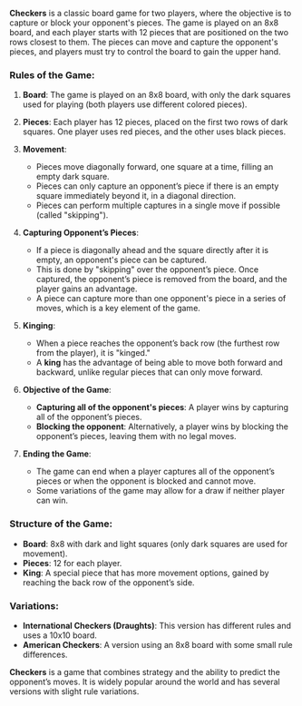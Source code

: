 **Checkers** is a classic board game for two players, where the objective is to capture or block your opponent's pieces. The game is played on an 8x8 board, and each player starts with 12 pieces that are positioned on the two rows closest to them. The pieces can move and capture the opponent's pieces, and players must try to control the board to gain the upper hand.

### Rules of the Game:

1. **Board**: The game is played on an 8x8 board, with only the dark squares used for playing (both players use different colored pieces).
   
2. **Pieces**: Each player has 12 pieces, placed on the first two rows of dark squares. One player uses red pieces, and the other uses black pieces.

3. **Movement**:
   - Pieces move diagonally forward, one square at a time, filling an empty dark square.
   - Pieces can only capture an opponent’s piece if there is an empty square immediately beyond it, in a diagonal direction.
   - Pieces can perform multiple captures in a single move if possible (called "skipping").

4. **Capturing Opponent’s Pieces**:
   - If a piece is diagonally ahead and the square directly after it is empty, an opponent's piece can be captured.
   - This is done by "skipping" over the opponent’s piece. Once captured, the opponent’s piece is removed from the board, and the player gains an advantage.
   - A piece can capture more than one opponent's piece in a series of moves, which is a key element of the game.

5. **Kinging**:
   - When a piece reaches the opponent’s back row (the furthest row from the player), it is "kinged."
   - A **king** has the advantage of being able to move both forward and backward, unlike regular pieces that can only move forward.

6. **Objective of the Game**:
   - **Capturing all of the opponent's pieces**: A player wins by capturing all of the opponent’s pieces.
   - **Blocking the opponent**: Alternatively, a player wins by blocking the opponent’s pieces, leaving them with no legal moves.

7. **Ending the Game**:
   - The game can end when a player captures all of the opponent’s pieces or when the opponent is blocked and cannot move.
   - Some variations of the game may allow for a draw if neither player can win.

### Structure of the Game:

- **Board**: 8x8 with dark and light squares (only dark squares are used for movement).
- **Pieces**: 12 for each player.
- **King**: A special piece that has more movement options, gained by reaching the back row of the opponent’s side.

### Variations:
- **International Checkers (Draughts)**: This version has different rules and uses a 10x10 board.
- **American Checkers**: A version using an 8x8 board with some small rule differences.

**Checkers** is a game that combines strategy and the ability to predict the opponent’s moves. It is widely popular around the world and has several versions with slight rule variations.
